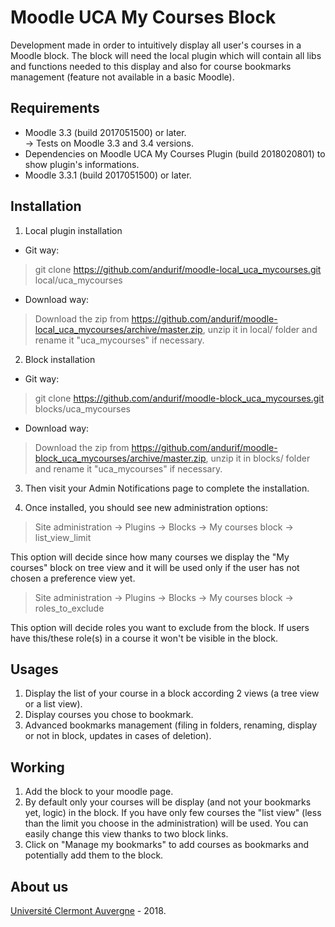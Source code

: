 Moodle UCA My Courses Block
==================================
Development made in order to intuitively display all user's courses in a Moodle block.
The block will need the local plugin which will contain all libs and functions needed to this display and also for course bookmarks management (feature not available in a basic Moodle).

Requirements
------------
- Moodle 3.3 (build 2017051500) or later.<br/>
-> Tests on Moodle 3.3 and 3.4 versions.<br/>
- Dependencies on Moodle UCA My Courses Plugin (build 2018020801) to show plugin's informations.
- Moodle 3.3.1 (build 2017051500) or later.

Installation
------------
1. Local plugin installation

- Git way:
> git clone https://github.com/andurif/moodle-local_uca_mycourses.git local/uca_mycourses

- Download way:
> Download the zip from <a href="https://github.com/andurif/moodle-local_uca_mycourses/archive/master.zip">https://github.com/andurif/moodle-local_uca_mycourses/archive/master.zip</a>, unzip it in local/ folder and rename it "uca_mycourses" if necessary.
  
2. Block installation

- Git way:
> git clone https://github.com/andurif/moodle-block_uca_mycourses.git blocks/uca_mycourses

- Download way:
> Download the zip from <a href="https://github.com/andurif/moodle-block_uca_mycourses/archive/master.zip">https://github.com/andurif/moodle-block_uca_mycourses/archive/master.zip</a>, unzip it in blocks/ folder and rename it "uca_mycourses" if necessary.

3. Then visit your Admin Notifications page to complete the installation.

4. Once installed, you should see new administration options:

> Site administration -> Plugins -> Blocks -> My courses block -> list_view_limit

This option will decide since how many courses we display the "My courses" block on tree view and it will be used only if the user has not chosen a preference view yet.

> Site administration -> Plugins -> Blocks -> My courses block -> roles_to_exclude

This option will decide roles you want to exclude from the block. If users have this/these role(s) in a course it won't be visible in the block.

Usages
-----
1. Display the list of your course in a block according 2 views (a tree view or a list view).
2. Display courses you chose to bookmark.
3. Advanced bookmarks management (filing in folders, renaming, display or not in block, updates in cases of deletion).

Working
-----
1. Add the block to your moodle page.
2. By default only your courses will be display (and not your bookmarks yet, logic) in the block. If you have only few courses the "list view" (less than the limit you choose in the administration) will be used. You can easily change this view thanks to two block links.   
3. Click on "Manage my bookmarks" to add courses as bookmarks and potentially add them to the block.

About us
------
<a href="www.uca.fr">Université Clermont Auvergne</a> - 2018.
